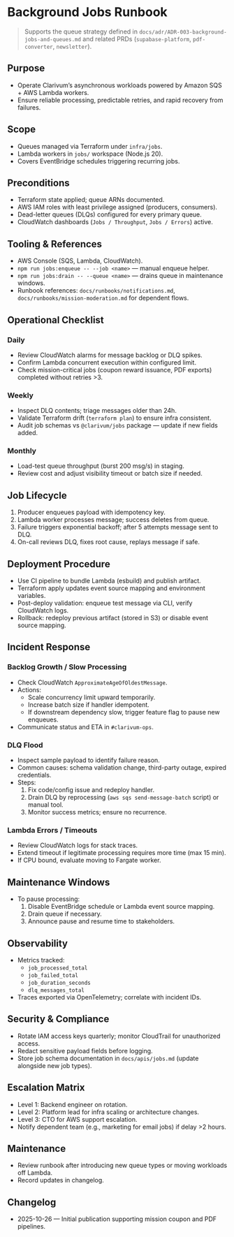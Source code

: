 # Background Jobs Runbook

> Supports the queue strategy defined in `docs/adr/ADR-003-background-jobs-and-queues.md` and related PRDs (`supabase-platform`, `pdf-converter`, `newsletter`).

## Purpose
- Operate Clarivum’s asynchronous workloads powered by Amazon SQS + AWS Lambda workers.
- Ensure reliable processing, predictable retries, and rapid recovery from failures.

## Scope
- Queues managed via Terraform under `infra/jobs`.
- Lambda workers in `jobs/` workspace (Node.js 20).
- Covers EventBridge schedules triggering recurring jobs.

## Preconditions
- Terraform state applied; queue ARNs documented.
- AWS IAM roles with least privilege assigned (producers, consumers).
- Dead-letter queues (DLQs) configured for every primary queue.
- CloudWatch dashboards (`Jobs / Throughput`, `Jobs / Errors`) active.

## Tooling & References
- AWS Console (SQS, Lambda, CloudWatch).
- `npm run jobs:enqueue -- --job <name>` — manual enqueue helper.
- `npm run jobs:drain -- --queue <name>` — drains queue in maintenance windows.
- Runbook references: `docs/runbooks/notifications.md`, `docs/runbooks/mission-moderation.md` for dependent flows.

## Operational Checklist
### Daily
- Review CloudWatch alarms for message backlog or DLQ spikes.
- Confirm Lambda concurrent execution within configured limit.
- Check mission-critical jobs (coupon reward issuance, PDF exports) completed without retries >3.

### Weekly
- Inspect DLQ contents; triage messages older than 24h.
- Validate Terraform drift (`terraform plan`) to ensure infra consistent.
- Audit job schemas vs `@clarivum/jobs` package — update if new fields added.

### Monthly
- Load-test queue throughput (burst 200 msg/s) in staging.
- Review cost and adjust visibility timeout or batch size if needed.

## Job Lifecycle
1. Producer enqueues payload with idempotency key.
2. Lambda worker processes message; success deletes from queue.
3. Failure triggers exponential backoff; after 5 attempts message sent to DLQ.
4. On-call reviews DLQ, fixes root cause, replays message if safe.

## Deployment Procedure
- Use CI pipeline to bundle Lambda (esbuild) and publish artifact.
- Terraform apply updates event source mapping and environment variables.
- Post-deploy validation: enqueue test message via CLI, verify CloudWatch logs.
- Rollback: redeploy previous artifact (stored in S3) or disable event source mapping.

## Incident Response
### Backlog Growth / Slow Processing
- Check CloudWatch `ApproximateAgeOfOldestMessage`.
- Actions:
  - Scale concurrency limit upward temporarily.
  - Increase batch size if handler idempotent.
  - If downstream dependency slow, trigger feature flag to pause new enqueues.
- Communicate status and ETA in `#clarivum-ops`.

### DLQ Flood
- Inspect sample payload to identify failure reason.
- Common causes: schema validation change, third-party outage, expired credentials.
- Steps:
  1. Fix code/config issue and redeploy handler.
  2. Drain DLQ by reprocessing (`aws sqs send-message-batch` script) or manual tool.
  3. Monitor success metrics; ensure no recurrence.

### Lambda Errors / Timeouts
- Review CloudWatch logs for stack traces.
- Extend timeout if legitimate processing requires more time (max 15 min).
- If CPU bound, evaluate moving to Fargate worker.

## Maintenance Windows
- To pause processing:
  1. Disable EventBridge schedule or Lambda event source mapping.
  2. Drain queue if necessary.
  3. Announce pause and resume time to stakeholders.

## Observability
- Metrics tracked:
  - `job_processed_total`
  - `job_failed_total`
  - `job_duration_seconds`
  - `dlq_messages_total`
- Traces exported via OpenTelemetry; correlate with incident IDs.

## Security & Compliance
- Rotate IAM access keys quarterly; monitor CloudTrail for unauthorized access.
- Redact sensitive payload fields before logging.
- Store job schema documentation in `docs/apis/jobs.md` (update alongside new job types).

## Escalation Matrix
- Level 1: Backend engineer on rotation.
- Level 2: Platform lead for infra scaling or architecture changes.
- Level 3: CTO for AWS support escalation.
- Notify dependent team (e.g., marketing for email jobs) if delay >2 hours.

## Maintenance
- Review runbook after introducing new queue types or moving workloads off Lambda.
- Record updates in changelog.

## Changelog
- 2025-10-26 — Initial publication supporting mission coupon and PDF pipelines.

